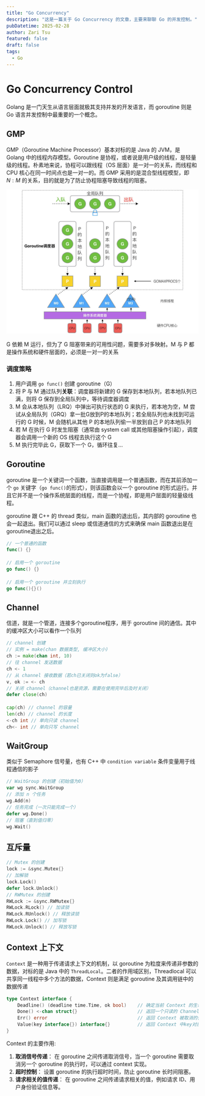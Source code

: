 ```yaml
---
title: "Go Concurrency"
description: "这是一篇关于 Go Concurrency 的文章，主要来聊聊 Go 的并发控制。"
pubDatetime: 2025-02-28
author: Zari Tsu
featured: false
draft: false
tags:
  - Go
---
```


# Go Concurrency Control

Golang 是一门天生从语言层面就极其支持并发的开发语言，而 goroutine 则是 Go 语言并发控制中最重要的一个概念。

## GMP

GMP（Goroutine Machine Processor）基本对标的是 Java 的 JVM，是 Golang 中的线程内存模型。Goroutine 是协程，或者说是用户级的线程，是轻量级的线程。朴素地来说，协程可以跟线程（OS 层面）是一对一的关系，而线程和 CPU 核心在同一时间点也是一对一的。而 GMP 采用的是混合型线程模型，即 $N:M$ 的关系，目的就是为了防止协程阻塞导致线程的阻塞。

![alt text](../../assets/images/gmp-structure.png)

G 依赖 M 运行，但为了 G 阻塞带来的可用性问题，需要多对多映射。M 与 P 都是操作系统和硬件层面的，必须是一对一的关系

### 调度策略

1. 用户调用 `go func()` 创建 goroutine（G）
2. 将 P 与 M 通过队列**关联**：调度器将新建的 G 保存到本地队列，若本地队列已满，则将 G 保存到全局队列中，等待调度器调度
3. M 会从本地队列（LRQ）中弹出可执行状态的 G 来执行，若本地为空，M 尝试从全局队列（GRQ）拿一批G放到P的本地队列；若全局队列也未找到可运行的 G 时候，M 会随机从其他 P 的本地队列偷一半放到自己 P 的本地队列
4. 若 M 在执行 G 时发生阻塞（通常由 system call 或其他阻塞操作引起），调度器会调用一个新的 OS 线程去执行这个 G
5. M 执行完毕此 G，获取下一个 G，循环往复...

## Goroutine

goroutine 是一个关键词一个函数，当直接调用是一个普通函数，而在其前添加一个 `go` 关键字（`go func()`的形式），则该函数会以一个 goroutine 的形式运行。并且它并不是一个操作系统层面的线程，而是一个协程，即是用户层面的轻量级线程。

goroutine 跟 C++ 的 thread 类似，main 函数的退出后，其内部的 goroutine 也会一起退出。我们可以通过 sleep 或信道通信的方式来确保 main 函数退出是在goroutine退出之后。

```go
// 一个普通的函数
func() {}

// 启用一个 goroutine
go func() {}

// 启用一个 goroutine 并立刻执行
go func(){}()
```

## Channel

信道，就是一个管道，连接多个goroutine程序，用于 goroutine 间的通信。其中的缓冲区大小可以看作一个队列

```go
// channel 创建
// 实例 = make(chan 数据类型, 缓冲区大小)
ch := make(chan int, 10)
// 往 channel 发送数据
ch <- 1
// 从 channel 接收数据（若ch已关闭则ok为false）
v, ok := <- ch
// 关闭 channel（channel也是资源，需要在使用完毕后及时关闭）
defer close(ch)

cap(ch) // channel 的容量
len(ch) // channel 的长度
<-ch int // 单向只读 channel
ch<- int // 单向只写 channel
```

## WaitGroup

类似于 Semaphore 信号量，也有 C++ 中 `condition variable` 条件变量用于线程通信的影子

```go
// WaitGroup 的创建（初始值为0）
var wg sync.WaitGroup
// 添加 n 个任务
wg.Add(n)
// 任务完成（一次只能完成一个）
defer wg.Done()
// 阻塞（直到值归零）
wg.Wait()
```

## 互斥量

```go
// Mutex 的创建
lock := &sync.Mutex{}
// 加解锁
lock.Lock()
defer lock.Unlock()
// RWMutex 的创建
RWLock := &sync.RWMutex{}
RWLock.RLock() // 加读锁
RWLock.RUnlock() // 释放读锁
RWLock.Lock() // 加写锁
RWLock.Unlock() // 释放写锁
```

## Context 上下文

`Context` 是一种用于传递请求上下文的机制，以 goroutine 为粒度来传递非参数的数据，对标的是 Java 中的 `ThreadLocal`。二者的作用域区别，Threadlocal 可以共享同一线程中多个方法的数据，Context 则是满足 goroutine 及其调用链中的数据传递

```go
type Context interface {
    Deadline() (deadline time.Time, ok bool)    // 确定当前 Context 的生命周期
    Done() <-chan struct{}                      // 返回一个只读的 Channel
    Err() error                                 // 返回 Context 被取消的信息，若没取消则为nil
    Value(key interface{}) interface{}          // 返回 Context 中key对应的值
}
```

Context 的主要作用: 

1. **取消信号传递**： 在 goroutine 之间传递取消信号，当一个 goroutine 需要取消另一个 goroutine 的执行时，可以通过 context 实现。
2. **超时控制**： 设置 goroutine 的执行超时时间，防止 goroutine 长时间阻塞。
3. **请求相关的值传递**： 在 goroutine 之间传递请求相关的值，例如请求 ID、用户身份验证信息等。
